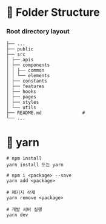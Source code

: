 # 📁 Folder Structure

### Root directory layout

```
├── ...
├── public
├── src
│ ├── apis
│ ├── components
│ │ ├── common
│ │ └── elements
│ ├── constants
│ ├── features
│ ├── hooks
│ ├── pages
│ ├── styles
│ └── utils
├── README.md               #
└── ...
```

# 🚀 yarn

```
# npm install
yarn install 또는 yarn

# npm i <package> --save
yarn add <package>

# 패키지 삭제
yarn remove <package>

# 개발 서버 실행
yarn dev
```


<!-- Security scan triggered at 2025-09-01 22:48:51 -->

<!-- Security scan triggered at 2025-09-07 01:44:20 -->